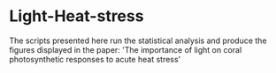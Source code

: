 # Light-Heat-stress

The scripts presented here run the statistical analysis and produce the figures displayed in the paper: 'The importance of light on coral photosynthetic responses to acute heat stress'
